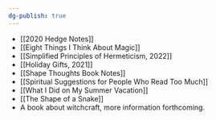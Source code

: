 ```yaml
---
dg-publish: true
---
```


- [[2020 Hedge Notes]]
- [[Eight Things I Think About Magic]]
- [[Simplified Principles of Hermeticism, 2022]]
- [[Holiday Gifts, 2021]]
- [[Shape Thoughts Book Notes]]
- [[Spiritual Suggestions for People Who Read Too Much]]
- [[What I Did on My Summer Vacation]]
- [[The Shape of a Snake]]
- A book about witchcraft, more information forthcoming.